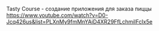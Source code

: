 Tasty Course - создание приложения для заказа пиццы  
https://www.youtube.com/watch?v=D0-Jcq426us&list=PLXnMy9fmMnYAiD4XR29FfLchmiIFcIx5e
